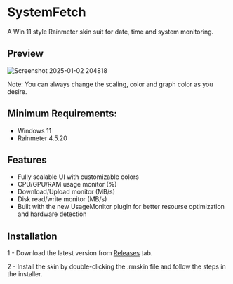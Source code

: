 # SystemFetch
A Win 11 style Rainmeter skin suit for date, time and system monitoring.

## Preview

![Screenshot 2025-01-02 204818](https://github.com/user-attachments/assets/32997e53-00d1-4b37-97aa-de51839caedb)

Note: You can always change the scaling, color and graph color as you desire.
## Minimum Requirements:
- Windows 11
- Rainmeter 4.5.20

## Features
- Fully scalable UI with customizable colors
- CPU/GPU/RAM usage monitor (%)
- Download/Upload monitor (MB/s)
- Disk read/write monitor (MB/s)
- Built with the new UsageMonitor plugin for better resourse optimization and hardware detection

## Installation
1 - Download the latest version from [Releases](https://github.com/Meti0X7CB/SystemFetch/releases) tab.

2 - Install the skin by double-clicking the .rmskin file and follow the steps in the installer.
